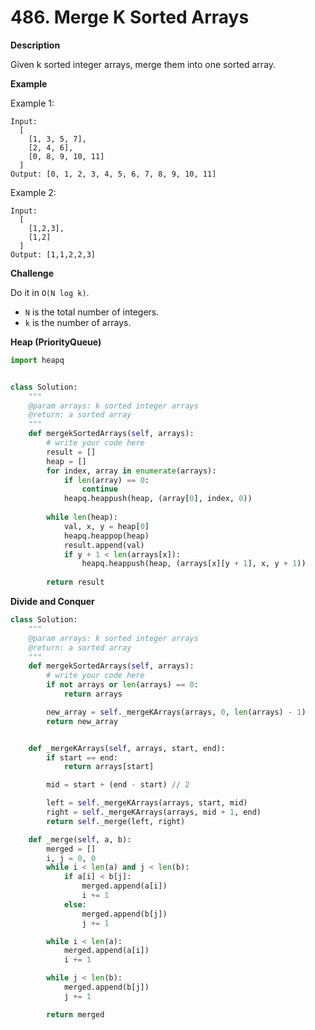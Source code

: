 # 486. Merge K Sorted Arrays

**Description**

Given k sorted integer arrays, merge them into one sorted array.

**Example**

Example 1:

```
Input: 
  [
    [1, 3, 5, 7],
    [2, 4, 6],
    [0, 8, 9, 10, 11]
  ]
Output: [0, 1, 2, 3, 4, 5, 6, 7, 8, 9, 10, 11]
```

Example 2:

```
Input:
  [
    [1,2,3],
    [1,2]
  ]
Output: [1,1,2,2,3]
```

**Challenge**

Do it in `O(N log k)`.

- `N` is the total number of integers.
- `k` is the number of arrays.


**Heap (PriorityQueue)**

```python
import heapq


class Solution:
    """
    @param arrays: k sorted integer arrays
    @return: a sorted array
    """
    def mergekSortedArrays(self, arrays):
        # write your code here
        result = []
        heap = []
        for index, array in enumerate(arrays):
            if len(array) == 0:
                continue
            heapq.heappush(heap, (array[0], index, 0))
             
        while len(heap):
            val, x, y = heap[0]
            heapq.heappop(heap)
            result.append(val)
            if y + 1 < len(arrays[x]):
                heapq.heappush(heap, (arrays[x][y + 1], x, y + 1))
            
        return result

```

**Divide and Conquer**

```python
class Solution:
    """
    @param arrays: k sorted integer arrays
    @return: a sorted array
    """
    def mergekSortedArrays(self, arrays):
        # write your code here
        if not arrays or len(arrays) == 0:
            return arrays

        new_array = self._mergeKArrays(arrays, 0, len(arrays) - 1)
        return new_array


    def _mergeKArrays(self, arrays, start, end):
        if start == end:
            return arrays[start]

        mid = start + (end - start) // 2

        left = self._mergeKArrays(arrays, start, mid)
        right = self._mergeKArrays(arrays, mid + 1, end)
        return self._merge(left, right)

    def _merge(self, a, b):
        merged = []
        i, j = 0, 0
        while i < len(a) and j < len(b):
            if a[i] < b[j]:
                merged.append(a[i])
                i += 1
            else:
                merged.append(b[j])
                j += 1

        while i < len(a):
            merged.append(a[i])
            i += 1

        while j < len(b):
            merged.append(b[j])
            j += 1

        return merged

```